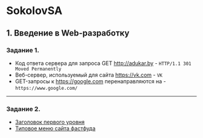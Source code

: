 ﻿﻿﻿﻿﻿﻿﻿﻿﻿﻿﻿﻿﻿﻿﻿﻿﻿﻿﻿﻿﻿﻿﻿﻿﻿# SokolovSA## 1. Введение в Web-разработку### Задание 1.* Код ответа сервера для запроса GET http://adukar.by - `HTTP/1.1 301 Moved Permanently`* Веб-сервер, используемый для сайта https://vk.com - `VK` * GET-запросы к https://google.com перенаправляются на - `https://www.google.com/` ***### Задание 2.* [Заголовок первого уровня](https://codepen.io/semyon-sokolov/pen/xvyrox)  * [Типовое меню сайта фастфуда](https://codepen.io/semyon-sokolov/pen/rXqwXg)